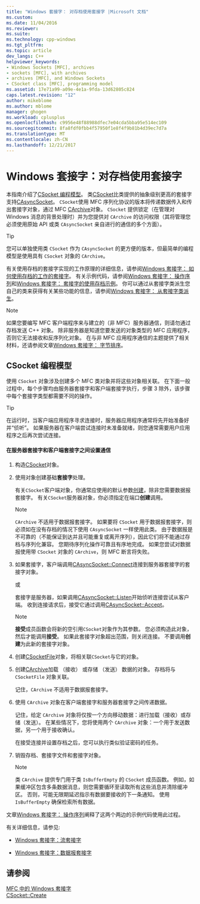 ```yaml
---
title: "Windows 套接字： 对存档使用套接字 |Microsoft 文档"
ms.custom: 
ms.date: 11/04/2016
ms.reviewer: 
ms.suite: 
ms.technology: cpp-windows
ms.tgt_pltfrm: 
ms.topic: article
dev_langs: C++
helpviewer_keywords:
- Windows Sockets [MFC], archives
- sockets [MFC], with archives
- archives [MFC], and Windows Sockets
- CSocket class [MFC], programming model
ms.assetid: 17e71a99-a09e-4e1a-9fda-13d62805c824
caps.latest.revision: "12"
author: mikeblome
ms.author: mblome
manager: ghogen
ms.workload: cplusplus
ms.openlocfilehash: c9956e48f88988dfec7e04cda5bba95e514ec109
ms.sourcegitcommit: 8fa8fdf0fbb4f57950f1e8f4f9b81b4d39ec7d7a
ms.translationtype: MT
ms.contentlocale: zh-CN
ms.lasthandoff: 12/21/2017
---
```

# <a name="windows-sockets-using-sockets-with-archives"></a>Windows 套接字：对存档使用套接字
本指南介绍了[CSocket 编程模型](#_core_the_csocket_programming_model)。 类[CSocket](../mfc/reference/csocket-class.md)比类提供的抽象级别更高的套接字支持[CAsyncSocket](../mfc/reference/casyncsocket-class.md)。 `CSocket`使用 MFC 序列化协议的版本将传递数据传入和传出套接字对象，通过 MFC [CArchive](../mfc/reference/carchive-class.md)对象。 `CSocket` 提供锁定（在管理对 Windows 消息的背景处理时）并为您提供对 `CArchive` 的访问权限（其将管理您必须使用原始 API 或类 `CAsyncSocket` 亲自进行的通信的多个方面）。  
  
> [!TIP]
>  您可以单独使用类 `CSocket` 作为 `CAsyncSocket` 的更方便的版本，但最简单的编程模型是使用具有 `CSocket` 对象的 `CArchive`。  
  
 有关使用存档的套接字实现的工作原理的详细信息，请参阅[Windows 套接字： 如何使用存档的工作的套接字](../mfc/windows-sockets-how-sockets-with-archives-work.md)。 有关示例代码，请参阅[Windows 套接字： 操作序列](../mfc/windows-sockets-sequence-of-operations.md)和[Windows 套接字： 套接字的使用存档示例](../mfc/windows-sockets-example-of-sockets-using-archives.md)。 你可以通过从套接字类派生您自己的类来获得有关某些功能的信息，请参阅[Windows 套接字： 从套接字类派生](../mfc/windows-sockets-deriving-from-socket-classes.md)。  
  
> [!NOTE]
>  如果您要编写 MFC 客户端程序来与建立的（非 MFC）服务器通信，则请勿通过存档发送 C++ 对象。 除非服务器是知道您要发送的对象类型的 MFC 应用程序，否则它无法接收和反序列化对象。 在与非 MFC 应用程序通信的主题提供了相关材料，还请参阅文章[Windows 套接字： 字节排序](../mfc/windows-sockets-byte-ordering.md)。  
  
##  <a name="_core_the_csocket_programming_model"></a>CSocket 编程模型  
 使用 `CSocket` 对象涉及创建多个 MFC 类对象并将这些对象相关联。 在下面一般过程中，每个步骤均由服务器套接字和客户端套接字执行，步骤 3 除外，该步骤中每个套接字类型都需要不同的操作。  
  
> [!TIP]
>  在运行时，当客户端应用程序寻求连接时，服务器应用程序通常将先开始准备好并“侦听”。 如果服务器在客户端尝试连接时未准备就绪，则您通常需要用户应用程序之后再次尝试连接。  
  
#### <a name="to-set-up-communication-between-a-server-socket-and-a-client-socket"></a>在服务器套接字和客户端套接字之间设置通信  
  
1.  构造[CSocket](../mfc/reference/csocket-class.md)对象。  
  
2.  使用对象创建基础**套接字**处理。  
  
     有关`CSocket`客户端对象，你通常应使用的默认参数[创建](../mfc/reference/casyncsocket-class.md#create)，除非您需要数据报套接字。 有关`CSocket`服务器对象，你必须指定在端口**创建**调用。  
  
    > [!NOTE]
    >  `CArchive` 不适用于数据报套接字。 如果要将 `CSocket` 用于数据报套接字，则必须如在没有存档的情况下使用 `CAsyncSocket` 一样使用此类。 由于数据报是不可靠的（不能保证到达并且可能重复或离开序列），因此它们将不能通过存档与序列化兼容。 您期待序列化操作可靠且有序地完成。 如果您尝试对数据报使用带 `CSocket` 对象的 `CArchive`，则 MFC 断言将失败。  
  
3.  如果套接字，客户端调用[CAsyncSocket::Connect](../mfc/reference/casyncsocket-class.md#connect)连接到服务器套接字的套接字对象。  
  
     或  
  
     套接字是服务器，如果调用[CAsyncSocket::Listen](../mfc/reference/casyncsocket-class.md#listen)开始侦听连接尝试从客户端。 收到连接请求后，接受它通过调用[CAsyncSocket::Accept](../mfc/reference/casyncsocket-class.md#accept)。  
  
    > [!NOTE]
    >  **接受**成员函数会将新的空引用`CSocket`对象作为其参数。 您必须构造此对象，然后才能调用**接受**。 如果此套接字对象超出范围，则关闭连接。 不要调用**创建**为此新的套接字对象。  
  
4.  创建[CSocketFile](../mfc/reference/csocketfile-class.md)对象，将相关联`CSocket`与它的对象。  
  
5.  创建[CArchive](../mfc/reference/carchive-class.md)加载 （接收） 或存储 （发送） 数据的对象。 存档将与 `CSocketFile` 对象关联。  
  
     记住，`CArchive` 不适用于数据报套接字。  
  
6.  使用 `CArchive` 对象在客户端套接字和服务器套接字之间传递数据。  
  
     记住，给定 `CArchive` 对象将仅按一个方向移动数据：进行加载（接收）或存储（发送）。 在某些情况下，您将使用两个 `CArchive` 对象：一个用于发送数据，另一个用于接收确认。  
  
     在接受连接并设置存档之后，您可以执行类似验证密码的任务。  
  
7.  销毁存档、套接字文件和套接字对象。  
  
    > [!NOTE]
    >  类 `CArchive` 提供专门用于类 `IsBufferEmpty` 的 `CSocket` 成员函数。 例如，如果缓冲区包含多条数据消息，则您需要循环至读取所有这些消息并清除缓冲区。 否则，可能无限期延迟指示有数据要接收的下一条通知。 使用 `IsBufferEmpty` 确保检索所有数据。  
  
 文章[Windows 套接字： 操作序列](../mfc/windows-sockets-sequence-of-operations.md)阐释了这两个两边的示例代码使用此过程。  
  
 有关详细信息，请参见:  
  
-   [Windows 套接字：流套接字](../mfc/windows-sockets-stream-sockets.md)  
  
-   [Windows 套接字：数据报套接字](../mfc/windows-sockets-datagram-sockets.md)  
  
## <a name="see-also"></a>请参阅  
 [MFC 中的 Windows 套接字](../mfc/windows-sockets-in-mfc.md)   
 [CSocket::Create](../mfc/reference/csocket-class.md#create)

